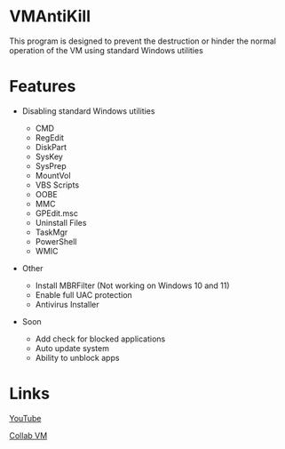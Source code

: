 # VMAntiKill
This program is designed to prevent the destruction or hinder the normal operation of the VM using standard Windows utilities

# Features
* Disabling standard Windows utilities
  * CMD
  * RegEdit
  * DiskPart
  * SysKey
  * SysPrep
  * MountVol
  * VBS Scripts
  * OOBE
  * MMC
  * GPEdit.msc
  * Uninstall Files
  * TaskMgr
  * PowerShell
  * WMIC

* Other
  * Install MBRFilter (Not working on Windows 10 and 11)
  * Enable full UAC protection
  * Antivirus Installer

* Soon
  * Add check for blocked applications
  * Auto update system
  * Ability to unblock apps

# Links
[YouTube](https://youtube.com/DesConnet)

[Collab VM](http://computernewb.com/collab-vm)
